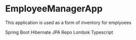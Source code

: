 # EmployeeManagerApp

This application is used as a form of inventory for emplyoees

Spring Boot
Hibernate
JPA Repo
Lombok
Typescript 
